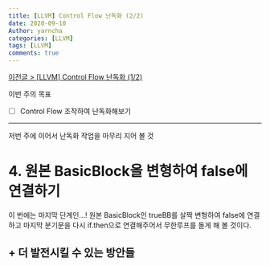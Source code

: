 ```yaml
---
title: [LLVM] Control Flow 난독화 (2/2)
date: 2020-09-10
Author: yarncha
categories: [LLVM]
tags: [LLVM]
comments: true
---
```


[이전글 \> \[LLVM\] Control Flow 난독화 \(1/2\)](https://yarncha.github.io/posts/15/)

이번 주의 목표

- [ ] Control Flow 조작하여 난독화해보기

* * *

저번 주에 이어서 난독화 작업을 마무리 지어 볼 것

# 4. 원본 BasicBlock을 변형하여 false에 연결하기

이 번에는 마지막 단계인...! 원본 BasicBlock인 trueBB를 살짝 변형하여 false에 연결하고 마지막 분기문을 다시 if.then으로 연결해주어서 무한루프를 돌게 해 볼 것이다.

<!--
원본bb를변경해서 false에 연결해주기
복사한 블럭의 instructions들을 변형해보기. 값+1하는거나 연산자 +->-하는거나 아무거나!! 쉬운거로

전부 다 제대로 돌아가는 것 확인하면 if then블럭이 아니라 모든 블럭을 난독화하도록.
-->

## \+ 더 발전시킬 수 있는 방안들

<!--
* BasicBlock의 이름을 가져오는 것이 가능하니까, 이름을 읽고 어떤 블럭이냐에 따라 다른 난독화를 적용한다던가 하는 방법. (if에는 이거, for에는 이거 이런식으로?) 아니면 entry에는 항상 이거 적용하고 조건문에는 뭐~ 이런식
* 오팩을 적용할 때에도, 홀수번째 BB는 무조건 true로 가도록, 짝수번째는 무조건 false로 가도록 하는 느낌으로 true/false를 알기 어렵게 한다.
* 블럭의 오팩 조건문 부분을 LHS와 RHS부분의 수정을 통해 더 어렵게 변경할 수 있다.
* 변형된 블럭에 연산자 변형 (+ -> -)(* -> / )을 통해 미세한? 변화를 준다.-->

<!-- References -->
